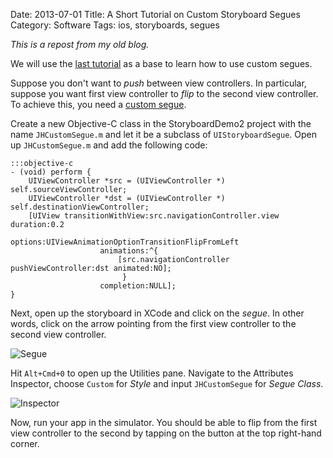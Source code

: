 Date: 2013-07-01
Title: A Short Tutorial on Custom Storyboard Segues
Category: Software
Tags: ios, storyboards, segues

_This is a repost from my old blog._

We will use the [last tutorial][cmu] as a base to learn how to use custom segues.

Suppose you don't want to _push_ between view controllers. In particular,
suppose you want first view controller to _flip_ to the second view controller.
To achieve this, you need a [custom segue][custom].

Create a new Objective-C class in the StoryboardDemo2 project with the name
`JHCustomSegue.m` and let it be a subclass of `UIStoryboardSegue`. Open up
`JHCustomSegue.m` and add the following code:

    :::objective-c
    - (void) perform {
        UIViewController *src = (UIViewController *) self.sourceViewController;
        UIViewController *dst = (UIViewController *) self.destinationViewController;
        [UIView transitionWithView:src.navigationController.view duration:0.2
                           options:UIViewAnimationOptionTransitionFlipFromLeft
                        animations:^{
                            [src.navigationController pushViewController:dst animated:NO];
                             }
                        completion:NULL];
    }

Next, open up the storyboard in XCode and click on the _segue_. In other words,
click on the arrow pointing from the first view controller to the second view
controller.

![Segue](|static|/images/2013/07/01/braces.png)

Hit `Alt+Cmd+0` to open up the Utilities pane. Navigate to the Attributes
Inspector, choose `Custom` for _Style_ and input `JHCustomSegue` for _Segue Class_.

![Inspector](|static|/images/2013/07/01/inspector.png)

Now, run your app in the simulator. You should be able to flip from the first
view controller to the second by tapping on the button at the top right-hand
corner.

  [cmu]: http://www.cmumobileapps.com/2011/10/25/a-really-short-tutorial-on-storyboards/
  [custom]: https://developer.apple.com/library/ios/#documentation/UIKit/Reference/UIStoryboardSegue_Class/Reference/Reference.html#//apple_ref/doc/uid/TP40010911

